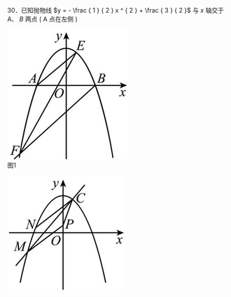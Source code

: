 30．已知抛物线 $y = - \frac { 1 } { 2 } x ^ { 2 } + \frac { 3 } { 2 }$ 与 $x$ 轴交于A、 $B$ 两点 ( A 点在左侧 )

![](<../../qs_image_DB/专题3-1_二次函数中的10类定值、定点问题（解析版）/0bfe25c2140329b46a91d175fb79284c80f3610a2c1db53a5ee74fe06f2d044a.jpg>)  
图1

![](<../../qs_image_DB/专题3-1_二次函数中的10类定值、定点问题（解析版）/103d1a50d705561a8d5439a872ce1932db000078e7df8d151c60aa9c50294ee3.jpg>)  
